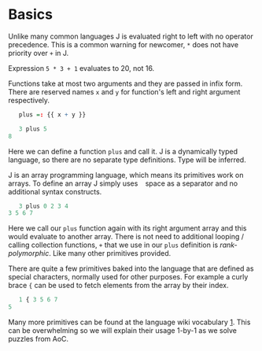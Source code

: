 # Basics

Unlike many common languages J is evaluated right to left with no operator precedence.
This is a common warning for newcomer, `*` does not have priority over `+` in J.

Expression `5 * 3 + 1` evaluates to 20, not 16.

Functions take at most two arguments and they are passed in infix form.
There are reserved names `x` and `y` for function's left and right argument respectively.

```r
   plus =: {{ x + y }}

   3 plus 5
8
```

Here we can define a function `plus` and call it.
J is a dynamically typed language, so there are no separate type definitions. Type will be inferred.

J is an array programming language, which means its primitives work on arrays.
To define an array J simply uses ` ` space as a separator and no additional syntax constructs.

```r
   3 plus 0 2 3 4
3 5 6 7
```

Here we call our `plus` function again with its right argument array and this would evaluate to another array.
There is not need to additional looping / calling collection functions, `+` that we use in our `plus` definition is *rank-polymorphic*.
Like many other primitives provided.

There are quite a few primitives baked into the language that are defined as special characters, normally used for other purposes.
For example a curly brace `{` can be used to fetch elements from the array by their index.

```r
   1 { 3 5 6 7
5
```

Many more primitives can be found at the language wiki vocabulary [1](https://code.jsoftware.com/wiki/Vocabulary). This can be overwhelming so we will explain their usage 1-by-1 as we solve puzzles from AoC.
